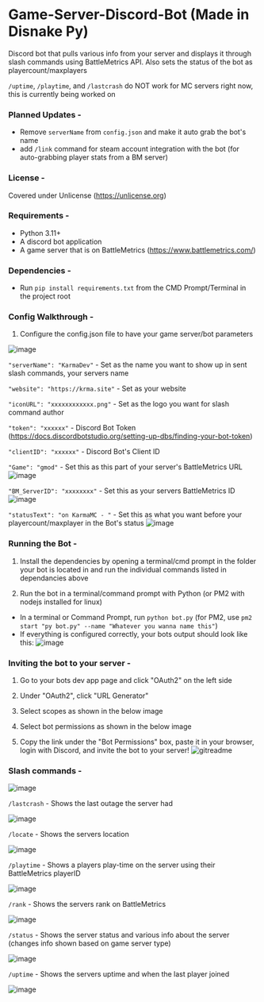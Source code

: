 # Game-Server-Discord-Bot (Made in Disnake Py)
Discord bot that pulls various info from your server and displays it through slash commands using BattleMetrics API. Also sets the status of the bot as playercount/maxplayers

`/uptime`, `/playtime`, and `/lastcrash` do NOT work for MC servers right now, this is currently being worked on

### **Planned Updates -**
- Remove `serverName` from `config.json` and make it auto grab the bot's name
- add `/link` command for steam account integration with the bot (for auto-grabbing player stats from a BM server)

### **License -**
Covered under Unlicense (https://unlicense.org)

### **Requirements -** 
- Python 3.11+
- A discord bot application
- A game server that is on BattleMetrics (https://www.battlemetrics.com/)

### **Dependencies -**
- Run ```pip install requirements.txt``` from the CMD Prompt/Terminal in the project root

### **Config Walkthrough -**
1. Configure the config.json file to have your game server/bot parameters

![image](https://user-images.githubusercontent.com/107073565/216780462-b323101c-51d2-4922-9b07-d535e7a4f921.png)

```"serverName": "KarmaDev"``` - Set as the name you want to show up in sent slash commands, your servers name

```"website": "https://krma.site"``` - Set as your website

```"iconURL": "xxxxxxxxxxxx.png"``` - Set as the logo you want for slash command author

```"token": "xxxxxx"``` - Discord Bot Token (https://docs.discordbotstudio.org/setting-up-dbs/finding-your-bot-token)

```"clientID": "xxxxxx"``` - Discord Bot's Client ID

```"Game": "gmod"``` - Set this as this part of your server's BattleMetrics URL
![image](https://user-images.githubusercontent.com/107073565/216780645-26b57906-073c-402e-b2e0-cb7045a4f193.png)

```"BM_ServerID": "xxxxxxxx"``` - Set this as your servers BattleMetrics ID
![image](https://user-images.githubusercontent.com/107073565/216780694-0e730e79-0e20-4e24-8cd2-11e6eaa573cf.png)

```"statusText": "on KarmaMC - "``` - Set this as what you want before your playercount/maxplayer in the Bot's status
![image](https://user-images.githubusercontent.com/107073565/216780801-fef91ba5-7cd5-449c-93c1-e102c10ecee7.png)


### **Running the Bot -**

1. Install the dependencies by opening a terminal/cmd prompt in the folder your bot is located in and run the individual commands listed in dependancies above

2. Run the bot in a terminal/command prompt with Python (or PM2 with nodejs installed for linux)
- In a terminal or Command Prompt, run 
```python bot.py``` (for PM2, use ```pm2 start "py bot.py" --name "Whatever you wanna name this"```)
- If everything is configured correctly, your bots output should look like this:
![image](https://user-images.githubusercontent.com/107073565/216780817-6aa48e55-d96b-4e39-8e26-4b025e8af1e5.png)


### **Inviting the bot to your server -**

1. Go to your bots dev app page and click "OAuth2" on the left side

2. Under "OAuth2", click "URL Generator"

3. Select scopes as shown in the below image

4. Select bot permissions as shown in the below image

5. Copy the link under the "Bot Permissions" box, paste it in your browser, login with Discord, and invite the bot to your server!
![gitreadme](https://user-images.githubusercontent.com/107073565/213134525-ff29f242-25c8-4e29-ac7c-f348674a7053.png)



### **Slash commands -**

![image](https://user-images.githubusercontent.com/107073565/217389758-76ab54e9-5b6f-4c98-8a33-6c2d334c2b4f.png)


```/lastcrash``` - Shows the last outage the server had

![image](https://user-images.githubusercontent.com/107073565/217389818-90eb29d3-447a-40c2-9256-7c2f4e8d18e8.png)


```/locate``` - Shows the servers location

![image](https://user-images.githubusercontent.com/107073565/217389864-df745407-1ba5-40b0-be48-9a738fef7a90.png)

```/playtime``` - Shows a players play-time on the server using their BattleMetrics playerID

![image](https://user-images.githubusercontent.com/107073565/217390068-324dfd49-ce63-44c8-a9e7-71f05be90c0e.png)


```/rank``` - Shows the servers rank on BattleMetrics

![image](https://user-images.githubusercontent.com/107073565/217390134-502277d3-79bd-44eb-9abd-4d1c27e7a734.png)


```/status``` - Shows the server status and various info about the server (changes info shown based on game server type)

![image](https://user-images.githubusercontent.com/107073565/217390198-43813733-f662-49da-a01f-e9022d7c3f57.png)


```/uptime``` - Shows the servers uptime and when the last player joined

![image](https://user-images.githubusercontent.com/107073565/217390290-b69f21a2-834a-488c-b61e-19594344e060.png)









